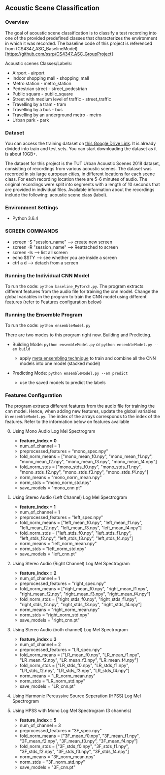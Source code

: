 ## Acoustic Scene Classification

### Overview

The goal of acoustic scene classification is to classify a test recording into one of the provided predefined classes that characterizes the environment in which it was recorded. The baseline code of this project is referenced from (CS4347_ASC_BaselineModel)[https://github.com/ssrp/CS4347_ASC_GroupProject]

Acoustic scenes Classes/Labels:
- Airport - airport
- Indoor shopping mall - shopping_mall
- Metro station - metro_station
- Pedestrian street - street_pedestrian
- Public square - public_square
- Street with medium level of traffic - street_traffic
- Travelling by a tram - tram
- Travelling by a bus - bus
- Travelling by an underground metro - metro
- Urban park - park

### Dataset

You can access the training dataset on [this Google Drive Link](https://drive.google.com/drive/u/1/folders/1HaMgbk2Heszdj71b_6H20-J01Xh8M3u8). It is already divided into train and test sets. You can start downloading the dataset as it is about 10GB+.

The dataset for this project is the TUT Urban Acoustic Scenes 2018 dataset, consisting of recordings from various acoustic scenes. The dataset was recorded in six large european cities, in different locations for each scene class. For each recording location there are 5-6 minutes of audio. The original recordings were split into segments with a length of 10 seconds that are provided in individual files. Available information about the recordings include the following: acoustic scene class (label).

### Environment Settings
- Python 3.6.4

### SCREEN COMMANDS
- screen -S "session_name" --> create new screen
- screen -R "session_name" --> Reattached to screen
- screen -ls --> list all screen
- echo $STY --> see whether you are inside a screen
- ctrl a d --> detach from a screen

### Running the Individual CNN Model

To run the code: `python baseline_PyTorch.py`. The program extracts different features from the audio file for training the cnn model. Change the global variables in the program to train the CNN model using different features (refer to Features configuration below)

### Running the Ensemble Program

To run the code: `python ensembleModel.py`

There are two modes to this program right now. Building and Predicting. 

* Building Mode: `python ensembleModel.py` or `python ensembleModel.py --em build`
	* apply [meta ensembling technique](http://blog.kaggle.com/2016/12/27/a-kagglers-guide-to-model-stacking-in-practice/) to train and combine all the CNN models into one model (stacked model)

* Predicting Mode: `python ensembleModel.py --em predict`
	* use the saved models to predict the labels

### Features Configuration

The program extracts different features from the audio file for training the cnn model. Hence, when adding new features, update the global variables in `ensembleModel.py`. The index of the arrays corresponds to the index of the features. Refer to the information below on features available

0. Using Mono Audio Log Mel Spectrogram
	- **feature_index = 0**
	- num_of_channel = 1
	- preprocessed_features = "mono_spec.npy"
	- fold_norm_means = ["mono_mean_f0.npy", "mono_mean_f1.npy", "mono_mean_f2.npy", "mono_mean_f3.npy", "mono_mean_f4.npy"]
	- fold_norm_stds = ["mono_stds_f0.npy", "mono_stds_f1.npy", "mono_stds_f2.npy", "mono_stds_f3.npy", "mono_stds_f4.npy"]
	- norm_means = "mono_norm_mean.npy"   
	- norm_stds = "mono_norm_std.npy"
	- save_models = "mono_cnn.pt"

1. Using Stereo Audio (Left Channel) Log Mel Spectrogram
	- **feature_index = 1**
	- num_of_channel = 1
	- preprocessed_features = "left_spec.npy"
	- fold_norm_means = ["left_mean_f0.npy", "left_mean_f1.npy", "left_mean_f2.npy", "left_mean_f3.npy", "left_mean_f4.npy"]
	- fold_norm_stds = ["left_stds_f0.npy", "left_stds_f1.npy", "left_stds_f2.npy", "left_stds_f3.npy", "left_stds_f4.npy"]
	- norm_means = "left_norm_mean.npy"   
	- norm_stds = "left_norm_std.npy"
	- save_models = "left_cnn.pt"

2. Using Stereo Audio (Right Channel) Log Mel Spectrogram
	- **feature_index = 2**
	- num_of_channel = 1
	- preprocessed_features = "right_spec.npy"
	- fold_norm_means = ["right_mean_f0.npy", "right_mean_f1.npy", "right_mean_f2.npy", "right_mean_f3.npy", "right_mean_f4.npy"]
	- fold_norm_stds = ["right_stds_f0.npy", "right_stds_f1.npy", "right_stds_f2.npy", "right_stds_f3.npy", "right_stds_f4.npy"]
	- norm_means = "right_norm_mean.npy"   
	- norm_stds = "right_norm_std.npy"
	- save_models = "right_cnn.pt"

3. Using Stereo Audio (both channel) Log Mel Spectrogram
	- **feature_index = 3**
	- num_of_channel = 2
	- preprocessed_features = "LR_spec.npy"
	- fold_norm_means = ["LR_mean_f0.npy", "LR_mean_f1.npy", "LR_mean_f2.npy", "LR_mean_f3.npy", "LR_mean_f4.npy"]
	- fold_norm_stds = ["LR_stds_f0.npy", "LR_stds_f1.npy", "LR_stds_f2.npy", "LR_stds_f3.npy", "LR_stds_f4.npy"]
	- norm_means = "LR_norm_mean.npy"   
	- norm_stds = "LR_norm_std.npy"
	- save_models = "LR_cnn.pt"

4. Using Harmonic Percussive Source Seperation (HPSS) Log Mel Spectrogram


5. Using HPSS with Mono Log Mel Spectrogram (3 channels)
	- **feature_index = 5**
	- num_of_channel = 3
	- preprocessed_features = "3F_spec.npy"
	- fold_norm_means = ["3F_mean_f0.npy", "3F_mean_f1.npy", "3F_mean_f2.npy", "3F_mean_f3.npy", "3F_mean_f4.npy"]
	- fold_norm_stds = ["3F_stds_f0.npy", "3F_stds_f1.npy", "3F_stds_f2.npy", "3F_stds_f3.npy", "3F_stds_f4.npy"]
	- norm_means = "3F_norm_mean.npy"   
	- norm_stds = "3F_norm_std.npy"
	- save_models = "3F_cnn.pt"













